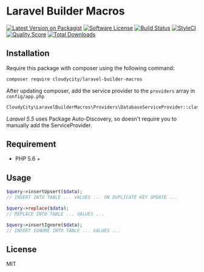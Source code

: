# Laravel Builder Macros

[![Latest Version on Packagist][ico-version]][link-packagist]
[![Software License][ico-license]](LICENSE.md)
[![Build Status][ico-travis]][link-travis]
[![StyleCI][ico-styleci]][link-styleci]
[![Quality Score][ico-code-quality]][link-code-quality]
[![Total Downloads][ico-downloads]][link-downloads]

## Installation
Require this package with composer using the following command:
```bash
composer require cloudycity/laravel-builder-macros
```
After updating composer, add the service provider to the `providers` array in `config/app.php`
```bash
CloudyCity\LaravelBuilderMacros\Providers\DatabaseServiceProvider::class,
```
*Laravel 5.5* uses Package Auto-Discovery, so doesn't require you to manually add the ServiceProvider.

## Requirement
- PHP 5.6 +

## Usage
```php
$query->insertUpsert($data);
// INSERT INTO TABLE ... VALUES ... ON DUPLICATE KEY UPDATE ...

$query->replace($data);
// REPLACE INTO TABLE ... VALUES ...

$query->insertIgnore($data);
// INSERT IGNORE INTO TABLE ... VALUES ...
```

## License

MIT


[ico-version]: https://img.shields.io/packagist/v/cloudycity/laravel-builder-macros.svg?style=flat-square
[ico-license]: https://img.shields.io/badge/license-MIT-brightgreen.svg?style=flat-square
[ico-travis]: https://img.shields.io/travis/cloudycity/laravel-builder-macros/master.svg?style=flat-square
[ico-code-coverage]: https://img.shields.io/scrutinizer/coverage/g/cloudycity/laravel-builder-macros.svg?style=flat-square
[ico-styleci]: https://styleci.io/repos/226231265/shield?branch=master
[ico-code-quality]: https://img.shields.io/scrutinizer/g/cloudycity/laravel-builder-macros.svg?style=flat-square
[ico-downloads]: https://img.shields.io/packagist/dt/cloudycity/laravel-builder-macros.svg?style=flat-square

[link-packagist]: https://packagist.org/packages/cloudycity/laravel-builder-macros
[link-travis]: https://travis-ci.org/cloudycity/laravel-builder-macros
[link-code-coverage]: https://scrutinizer-ci.com/g/cloudycity/laravel-builder-macros/code-structure
[link-styleci]: https://styleci.io/repos/226231265
[link-code-quality]: https://scrutinizer-ci.com/g/cloudycity/laravel-builder-macros
[link-downloads]: https://packagist.org/cloudycity/laravel-builder-macros
[link-author]: https://github.com/cloudycity